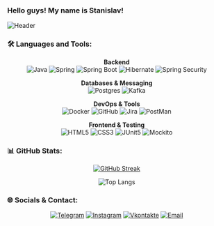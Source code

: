 ### <strong>Hello guys! My name is Stanislav!</strong>

<a target="_blank" rel="noopener noreferrer" href="https://github.com/leucochloris/leucochloris/blob/main/assets/code.gif">
  <img src="https://github.com/leucochloris/leucochloris/raw/main/assets/code.gif" alt="Header" style="max-width: 100%; display: inline-block;">
</a>

### 🛠 Languages and Tools:

<div align="center">

**Backend**  
![Java](https://img.shields.io/badge/-Java-FFFFFF?style=for-the-badge&logo=openjdk&logoColor=007396)
![Spring](https://img.shields.io/badge/-Spring-FFFFFF?style=for-the-badge&logo=spring&logoColor=6DB33F)
![Spring Boot](https://img.shields.io/badge/-Spring_Boot-FFFFFF?style=for-the-badge&logo=springboot&logoColor=6DB33F)
![Hibernate](https://img.shields.io/badge/-Hibernate-FFFFFF?style=for-the-badge&logo=hibernate&logoColor=59666C)
![Spring Security](https://img.shields.io/badge/-Spring_Security-FFFFFF?style=for-the-badge&logo=springsecurity&logoColor=6DB33F)

**Databases & Messaging**  
![Postgres](https://img.shields.io/badge/-PostgreSQL-FFFFFF?style=for-the-badge&logo=postgresql&logoColor=4169E1)
![Kafka](https://img.shields.io/badge/-Kafka-FFFFFF?style=for-the-badge&logo=apachekafka&logoColor=231F20)

**DevOps & Tools**  
![Docker](https://img.shields.io/badge/-Docker-FFFFFF?style=for-the-badge&logo=docker&logoColor=2496ED)
![GitHub](https://img.shields.io/badge/-Github-FFFFFF?style=for-the-badge&logo=github&logoColor=79309C)
![Jira](https://img.shields.io/badge/-JIRA-FFFFFF?style=for-the-badge&logo=jira&logoColor=2684FF)
![PostMan](https://img.shields.io/badge/-Postman-FFFFFF?style=for-the-badge&logo=postman&logoColor=FF6C37)

**Frontend & Testing**  
![HTML5](https://img.shields.io/badge/-HTML5-FFFFFF?style=for-the-badge&logo=HTML5&logoColor=e54d26)
![CSS3](https://img.shields.io/badge/-CSS3-FFFFFF?style=for-the-badge&logo=CSS3&logoColor=0066cc)
![JUnit5](https://img.shields.io/badge/-JUnit5-FFFFFF?style=for-the-badge&logo=junit5&logoColor=25A162)
![Mockito](https://img.shields.io/badge/-Mockito-FFFFFF?style=for-the-badge&logo=mockito&logoColor=00A98F)

</div>

### 📊 GitHub Stats:
<div align="center">

[![GitHub Streak](http://github-readme-streak-stats.herokuapp.com?user=Niko91101&theme=tokyonight&hide_border=true&border_radius=5.5&date_format=M%20j%5B%2C%20Y%5D&stroke=3F26DD)](https://git.io/streak-stats)

![Top Langs](https://github-readme-stats.vercel.app/api/top-langs/?username=Niko91101&layout=compact&theme=tokyonight&hide_border=true)

</div>

### 🌐 Socials & Contact:
<div align="center">

[![Telegram](https://img.shields.io/badge/-Telegram-FFFFFF?style=for-the-badge&logo=telegram&logoColor=27A0D9)](https://t.me/niko91101)
[![Instagram](https://img.shields.io/badge/-Instagram-FFFFFF?style=for-the-badge&logo=instagram&logoColor=E4405F)](https://www.instagram.com/nikocfc)
[![Vkontakte](https://img.shields.io/badge/-Vkontakte-FFFFFF?style=for-the-badge&logo=Vk&logoColor=0077FF)](https://vk.com/niko911)
[![Email](https://img.shields.io/badge/-Email-FFFFFF?style=for-the-badge&logo=yandex&logoColor=FF0000)](mailto:muz-stanislav@yandex.ru)

</div>
